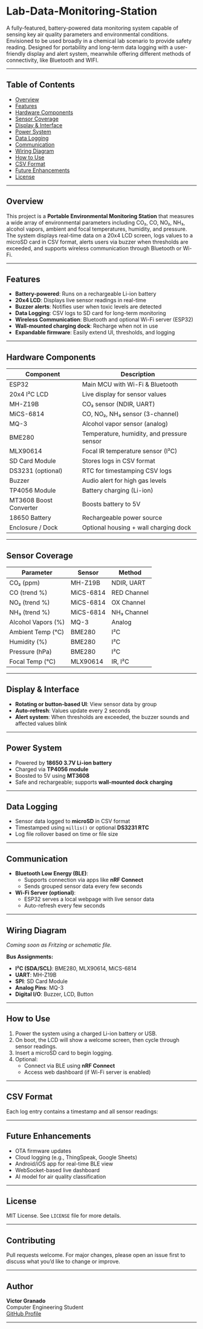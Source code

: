 # Lab-Data-Monitoring-Station
A fully-featured, battery-powered data monitoring system capable of sensing key air quality parameters and environmental conditions. Envisioned to be used broadly in a chemical lab scenario to provide safety reading. Designed for portability and long-term data logging with a user-friendly display and alert system, meanwhile offering different methods of connectivity, like Bluetooth and WIFI.

---

## Table of Contents
- [Overview](#overview)
- [Features](#features)
- [Hardware Components](#hardware-components)
- [Sensor Coverage](#sensor-coverage)
- [Display & Interface](#display--interface)
- [Power System](#power-system)
- [Data Logging](#data-logging)
- [Communication](#communication)
- [Wiring Diagram](#wiring-diagram)
- [How to Use](#how-to-use)
- [CSV Format](#csv-format)
- [Future Enhancements](#future-enhancements)
- [License](#license)

---

## Overview

This project is a **Portable Environmental Monitoring Station** that measures a wide array of environmental parameters including CO₂, CO, NO₂, NH₃, alcohol vapors, ambient and focal temperatures, humidity, and pressure. The system displays real-time data on a 20x4 LCD screen, logs values to a microSD card in CSV format, alerts users via buzzer when thresholds are exceeded, and supports wireless communication through Bluetooth or Wi-Fi.

---

## Features

- **Battery-powered**: Runs on a rechargeable Li-ion battery
- **20x4 LCD**: Displays live sensor readings in real-time
- **Buzzer alerts**: Notifies user when toxic levels are detected
- **Data Logging**: CSV logs to SD card for long-term monitoring
- **Wireless Communication**: Bluetooth and optional Wi-Fi server (ESP32)
- **Wall-mounted charging dock**: Recharge when not in use
- **Expandable firmware**: Easily extend UI, thresholds, and logging

---

## Hardware Components

| Component               | Description                                       |
|------------------------|---------------------------------------------------|
| ESP32                  | Main MCU with Wi-Fi & Bluetooth                   |
| 20x4 I²C LCD           | Live display for sensor values                    |
| MH-Z19B                | CO₂ sensor (NDIR, UART)                          |
| MiCS-6814              | CO, NO₂, NH₃ sensor (3-channel)                   |
| MQ-3                   | Alcohol vapor sensor (analog)                     |
| BME280                 | Temperature, humidity, and pressure sensor        |
| MLX90614               | Focal IR temperature sensor (I²C)                 |
| SD Card Module         | Stores logs in CSV format                         |
| DS3231 (optional)      | RTC for timestamping CSV logs                     |
| Buzzer                 | Audio alert for high gas levels                   |
| TP4056 Module          | Battery charging (Li-ion)                         |
| MT3608 Boost Converter | Boosts battery to 5V                              |
| 18650 Battery          | Rechargeable power source                         |
| Enclosure / Dock       | Optional housing + wall charging dock             |

---

## Sensor Coverage

| Parameter               | Sensor      | Method        |
|------------------------|-------------|---------------|
| CO₂ (ppm)              | MH-Z19B     | NDIR, UART    |
| CO (trend %)           | MiCS-6814   | RED Channel   |
| NO₂ (trend %)          | MiCS-6814   | OX Channel    |
| NH₃ (trend %)          | MiCS-6814   | NH₃ Channel   |
| Alcohol Vapors (%)     | MQ-3        | Analog        |
| Ambient Temp (°C)      | BME280      | I²C           |
| Humidity (%)           | BME280      | I²C           |
| Pressure (hPa)         | BME280      | I²C           |
| Focal Temp (°C)        | MLX90614    | IR, I²C       |

---

## Display & Interface

- **Rotating or button-based UI**: View sensor data by group
- **Auto-refresh**: Values update every 2 seconds
- **Alert system**: When thresholds are exceeded, the buzzer sounds and affected values blink

---

## Power System

- Powered by **18650 3.7V Li-ion battery**
- Charged via **TP4056 module**
- Boosted to 5V using **MT3608**
- Safe and rechargeable; supports **wall-mounted dock charging**

---

## Data Logging

- Sensor data logged to **microSD** in CSV format
- Timestamped using `millis()` or optional **DS3231 RTC**
- Log file rollover based on time or file size

---

## Communication

- **Bluetooth Low Energy (BLE)**:
  - Supports connection via apps like **nRF Connect**
  - Sends grouped sensor data every few seconds
- **Wi-Fi Server (optional)**:
  - ESP32 serves a local webpage with live sensor data
  - Auto-refresh every few seconds

---

## Wiring Diagram

*Coming soon as Fritzing or schematic file.*

**Bus Assignments:**
- **I²C (SDA/SCL)**: BME280, MLX90614, MiCS-6814
- **UART**: MH-Z19B
- **SPI**: SD Card Module
- **Analog Pins**: MQ-3
- **Digital I/O**: Buzzer, LCD, Button

---

## How to Use

1. Power the system using a charged Li-ion battery or USB.
2. On boot, the LCD will show a welcome screen, then cycle through sensor readings.
3. Insert a microSD card to begin logging.
4. Optional:
   - Connect via BLE using **nRF Connect**
   - Access web dashboard (if Wi-Fi server is enabled)

---

## CSV Format

Each log entry contains a timestamp and all sensor readings:



---

## Future Enhancements

- OTA firmware updates
- Cloud logging (e.g., ThingSpeak, Google Sheets)
- Android/iOS app for real-time BLE view
- WebSocket-based live dashboard
- AI model for air quality classification

---

## License

MIT License. See `LICENSE` file for more details.

---

## Contributing

Pull requests welcome. For major changes, please open an issue first to discuss what you’d like to change or improve.

---

## Author

**Victor Granado**  
Computer Engineering Student  
[GitHub Profile](https://github.com/yourusername)

---

